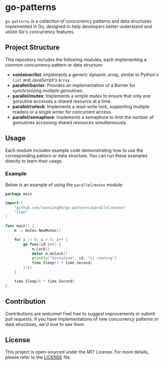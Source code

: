 # go-patterns

`go-patterns` is a collection of concurrency patterns and data structures implemented in Go, designed to help developers better understand and utilize Go's concurrency features.

## Project Structure

This repository includes the following modules, each implementing a common concurrency pattern or data structure:

- **container/list**: Implements a generic dynamic array, similar to Python's `list` and JavaScript's `Array`.
- **parallel/barrier**: Provides an implementation of a Barrier for synchronizing multiple goroutines.
- **parallel/mutex**: Implements a simple mutex to ensure that only one goroutine accesses a shared resource at a time.
- **parallel/rwlock**: Implements a read-write lock, supporting multiple readers or a single writer for concurrent access.
- **parallel/semaphore**: Implements a semaphore to limit the number of goroutines accessing shared resources simultaneously.

## Usage

Each module includes example code demonstrating how to use the corresponding pattern or data structure. You can run these examples directly to learn their usage.

### Example

Below is an example of using the `parallel/mutex` module:

```go
package main

import (
	"github.com/leoxiang66/go-patterns/parallel/mutex"
	"time"
)

func main() {
	m := mutex.NewMutex()

	for i := 0; i < 5; i++ {
		go func(id int) {
			m.Lock()
			defer m.Unlock()
			println("Goroutine", id, "is running")
			time.Sleep(1 * time.Second)
		}(i)
	}

	time.Sleep(6 * time.Second)
}
```

## Contribution

Contributions are welcome! Feel free to suggest improvements or submit pull requests. If you have implementations of new concurrency patterns or data structures, we'd love to see them.

## License

This project is open-sourced under the MIT License. For more details, please refer to the [LICENSE](./LICENSE) file.



